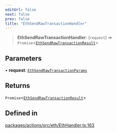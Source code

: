 ```yaml
---
editUrl: false
next: false
prev: false
title: "EthSendRawTransactionHandler"
---
```


> **EthSendRawTransactionHandler**: (`request`) => `Promise`\<[`EthSendRawTransactionResult`](/reference/tevm/actions/type-aliases/ethsendrawtransactionresult/)\>

## Parameters

• **request**: [`EthSendRawTransactionParams`](/reference/tevm/actions/type-aliases/ethsendrawtransactionparams/)

## Returns

`Promise`\<[`EthSendRawTransactionResult`](/reference/tevm/actions/type-aliases/ethsendrawtransactionresult/)\>

## Defined in

[packages/actions/src/eth/EthHandler.ts:163](https://github.com/evmts/tevm-monorepo/blob/main/packages/actions/src/eth/EthHandler.ts#L163)
